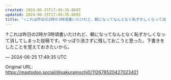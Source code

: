 ```yaml
---
created: 2024-06-25T17:49:35.069Z
updated: 2024-06-25T17:49:35.069Z
title: "↑これは昨日の2時か3時頃書いたけれど、朝になってなんとなく恥ずかしくなって消してしまった投稿です。やっぱり消さずに残しておこうと思った。下書きをしたことを覚え[...]"
---
```


<p>↑これは昨日の2時か3時頃書いたけれど、朝になってなんとなく恥ずかしくなって消してしまった投稿です。やっぱり消さずに残しておこうと思った。下書きをしたことを覚えておきたいから。</p>

&mdash; 2024-06-25 17:49:35 UTC

Original URL: https://mastodon.social/@sakuramochi0/112678520427023421
